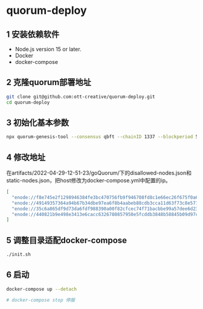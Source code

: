 # quorum-deploy

## 1 安装依赖软件

- Node.js version 15 or later.
- Docker
- docker-compose

## 2 克隆quorum部署地址

```bash
git clone git@github.com:ott-creative/quorum-deploy.git
cd quorum-deploy
```

## 3 初始化基本参数

```bash
npx quorum-genesis-tool --consensus qbft --chainID 1337 --blockperiod 5 --requestTimeout 10 --epochLength 30000 --difficulty 1 --gasLimit '0xFFFFFFF' --coinbase '0x0000000000000000000000000000000000000000' --validators 4 --members 0 --bootnodes 0 --outputPath 'artifacts'
```

## 4 修改地址

在artifacts/2022-04-29-12-51-23/goQuorum/下的disallowed-nodes.json和static-nodes.json，把host修改为docker-compose.yml中配置的ip。

```json
[
  "enode://f8e745e2f1298946384fe3bc470756fb9f946708fd8c1e66ec26f675f0a63063eb6a4d7e1687d6a77037b1b597c216d6285c2670b8f58d3937565b2053a615fd@172.16.239.10:30303?discport=0&raftport=53000",
  "enode://49149357364a94b67b34dbe97ea6f8b4aabeb88cdb3cca11d63f73c8e571ff98fc8b215bd52af69b0b31697d2d697e07b5166b01ca541f84b96e69d6cf71a1bd@172.16.239.11:30303?discport=0&raftport=53000",
  "enode://35c6a865df9d73da6fdf988390a00f82cfcec74f71bacbbe99a57dee6d2336ccd144bacf7b37017c3acceb3404cc88aed3c04f8ccb48e7a01bae4e062ed79e8d@172.16.239.12:30303?discport=0&raftport=53000",
  "enode://440821b9e498e3413e6cacc6326780857950e5fcddb3848b58845b09d97cfa846a64dff5bba993696ec6cd373ba117f5754544333a08c5c7a24555b80939db82@172.16.239.13:30303?discport=0&raftport=53000"
]
```

## 5 调整目录适配docker-compose

```bash
./init.sh
```

## 6 启动

```bash
docker-compose up --detach

# docker-compose stop 停服

```
